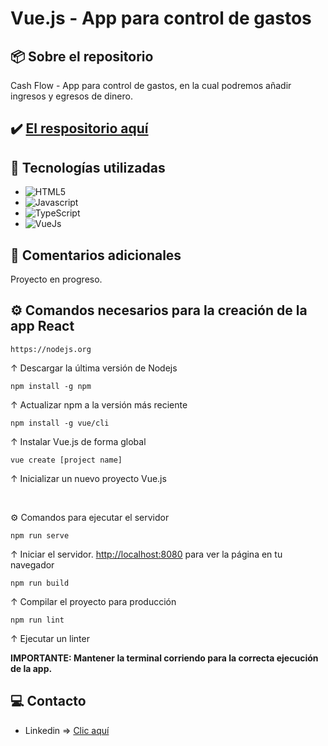 # Vue.js - App para control de gastos

## 📦 Sobre el repositorio
Cash Flow - App para control de gastos, en la cual podremos añadir ingresos y egresos de dinero.

## ✔️ [El respositorio aquí](https://github.com/K3yJey/vuejs3-test.git)

## 🔧 Tecnologías utilizadas
* ![HTML5](https://img.shields.io/badge/html5-%23E34F26.svg?style=for-the-badge&logo=html5&logoColor=white)
* ![Javascript](https://img.shields.io/badge/javascript-%23323330.svg?style=for-the-badge&logo=javascript&logoColor=%23F7DF1E)
* ![TypeScript](https://img.shields.io/badge/typescript-%23007ACC.svg?style=for-the-badge&logo=typescript&logoColor=white)
* ![VueJs](https://img.shields.io/badge/vue.js-%2335495e.svg?style=for-the-badge&logo=vuedotjs&logoColor=%234FC08D)

## 📌 Comentarios adicionales 
Proyecto en progreso.

## ⚙️ Comandos necesarios para la creación de la app React

``` console
https://nodejs.org
```
↑ Descargar la última versión de Nodejs

``` console 
npm install -g npm
``` 
↑ Actualizar npm a la versión más reciente

``` console 
npm install -g vue/cli
``` 
↑ Instalar Vue.js de forma global

``` console 
vue create [project name]
``` 
↑ Inicializar un nuevo proyecto Vue.js

<br/>

⚙️ Comandos para ejecutar el servidor

``` console
npm run serve
```
↑ Iniciar el servidor. [http://localhost:8080](http://localhost:8080) para ver la página en tu navegador

``` console
npm run build
```
↑ Compilar el proyecto para producción

``` console
npm run lint
```
↑ Ejecutar un linter

**IMPORTANTE: Mantener la terminal corriendo para la correcta ejecución de la app.**

## 💻 Contacto
* Linkedin => [Clic aquí](https://www.linkedin.com/in/k3yjey-dev/)